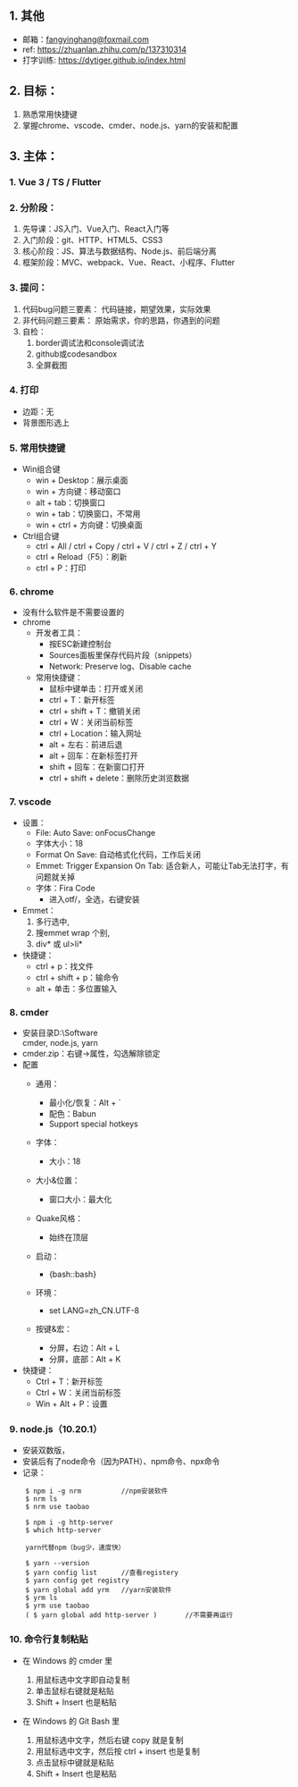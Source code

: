 ## 1. 其他
* 邮箱：<fangyinghang@foxmail.com>
* ref: <https://zhuanlan.zhihu.com/p/137310314>
* 打字训练: <https://dytiger.github.io/index.html>
        

## 2. 目标：
1. 熟悉常用快捷键
2. 掌握chrome、vscode、cmder、node.js、yarn的安装和配置

## 3. 主体：
### 1. Vue 3 / TS / Flutter

### 2. 分阶段：
1. 先导课：JS入门、Vue入门、React入门等
2. 入门阶段：git、HTTP、HTML5、CSS3
3. 核心阶段：JS、算法与数据结构、Node.js、前后端分离
4. 框架阶段：MVC、webpack、Vue、React、小程序、Flutter
        
### 3. 提问：
1. 代码bug问题三要素：
    代码链接，期望效果，实际效果
2. 非代码问题三要素：
    原始需求，你的思路，你遇到的问题
3. 自检：
    1. border调试法和console调试法
    2. github或codesandbox
    3. 全屏截图
                
### 4. 打印
* 边距：无
* 背景图形选上

### 5. 常用快捷键
* Win组合键
    * win + Desktop：展示桌面
    * win + 方向键：移动窗口
    * alt + tab：切换窗口
    * win + tab：切换窗口，不常用
    * win + ctrl + 方向键：切换桌面
* Ctrl组合键
    * ctrl + All / ctrl + Copy / ctrl + V / ctrl + Z / ctrl + Y
    * ctrl + Reload（F5）：刷新
    * ctrl + P：打印
  
### 6. chrome 
* 没有什么软件是不需要设置的
* chrome
    * 开发者工具：
        * 按ESC新建控制台
        * Sources面板里保存代码片段（snippets）
        * Network: Preserve log、Disable cache
    * 常用快捷键：
        * 鼠标中键单击：打开或关闭
        * ctrl + T：新开标签
        * ctrl + shift + T：撤销关闭
        * ctrl + W：关闭当前标签
        * ctrl + Location：输入网址
        * alt + 左右：前进后退
        * alt + 回车：在新标签打开
        * shift + 回车：在新窗口打开
        * ctrl + shift + delete：删除历史浏览数据

### 7. vscode
* 设置：
    * File: Auto Save: onFocusChange
    * 字体大小：18
    * Format On Save: 自动格式化代码，工作后关闭
    * Emmet: Trigger Expansion On Tab: 适合新人，可能让Tab无法打字，有问题就关掉
    * 字体：Fira Code 
        * 进入otf/，全选，右键安装
* Emmet：
    1. 多行选中,
    2. 搜emmet wrap 个别,
    3. div* 或 ul>li*
* 快捷键：
    * ctrl + p：找文件
    * ctrl + shift + p：输命令
    * alt + 单击：多位置输入
        
### 8. cmder
* 安装目录D:\Software    
    cmder, node.js, yarn
* cmder.zip：右键->属性，勾选解除锁定       
* 配置
    * 通用：       
        * 最小化/恢复：Alt + `
        * 配色：Babun
        * Support special hotkeys                    
    * 字体：
        * 大小：18
    * 大小&位置：
        * 窗口大小：最大化
    * Quake风格：
        * 始终在顶层
    
    * 启动：
        * {bash::bash}
    * 环境：
        * set LANG=zh_CN.UTF-8
    * 按键&宏：
        * 分屏，右边：Alt + L
        * 分屏，底部：Alt + K
* 快捷键：
    * Ctrl + T：新开标签
    * Ctrl + W：关闭当前标签
    * Win + Alt + P：设置
                
### 9. node.js（10.20.1）
* 安装双数版，
* 安装后有了node命令（因为PATH）、npm命令、npx命令
* 记录：
```
    $ npm i -g nrm          //npm安装软件    
    $ nrm ls 
    $ nrm use taobao

    $ npm i -g http-server        
    $ which http-server

    yarn代替npm（bug少，速度快）

    $ yarn --version
    $ yarn config list      //查看registery
    $ yarn config get registry
    $ yarn global add yrm   //yarn安装软件
    $ yrm ls
    $ yrm use taobao
    ( $ yarn global add http-server )       //不需要再运行         
```

### 10. 命令行复制粘贴
* 在 Windows 的 cmder 里
    1. 用鼠标选中文字即自动复制
    2. 单击鼠标右键就是粘贴
    3. Shift + Insert 也是粘贴

* 在 Windows 的 Git Bash 里
    1. 用鼠标选中文字，然后右键 copy 就是复制
    2. 用鼠标选中文字，然后按 ctrl + insert 也是复制
    3. 点击鼠标中键就是粘贴
    4. Shift + Insert 也是粘贴
        

        
        
        

        
          
           
           
           
